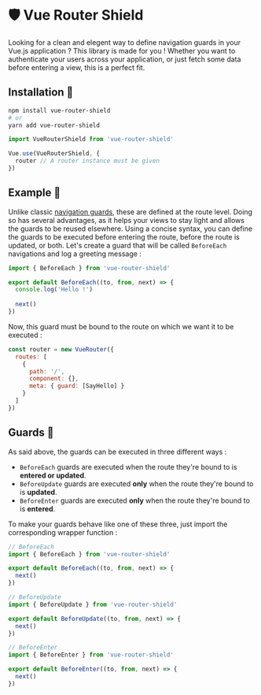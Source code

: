 # 🛡 Vue Router Shield

Looking for a clean and elegent way to define navigation guards in your Vue.js application ? This library is made for you ! Whether you want to authenticate your users across your application, or just fetch some data before entering a view, this is a perfect fit.

## Installation 🔽

```bash
npm install vue-router-shield
# or
yarn add vue-router-shield
```

```js
import VueRouterShield from 'vue-router-shield'

Vue.use(VueRouterShield, {
  router // A router instance must be given
})
```

## Example 🔽

Unlike classic [navigation guards](https://router.vuejs.org/guide/advanced/navigation-guards.html), these are defined at the route level. Doing so has several advantages, as it helps your views to stay light and allows the guards to be reused elsewhere. Using a concise syntax, you can define the guards to be executed before entering the route, before the route is updated, or both. Let's create a guard that will be called `BeforeEach` navigations and log a greeting message :

```js
import { BeforeEach } from 'vue-router-shield'

export default BeforeEach((to, from, next) => {
  console.log('Hello !')
  
  next()
})
```

Now, this guard must be bound to the route on which we want it to be executed :

```js
const router = new VueRouter({
  routes: [
    {
      path: '/',
      component: {},
      meta: { guard: [SayHello] }
    }
  ]
})
```

## Guards 🔽

As said above, the guards can be executed in three different ways :

- `BeforeEach` guards are executed when the route they're bound to is **entered or updated**.
- `BeforeUpdate` guards are executed **only** when the route they're bound to is **updated**.
- `BeforeEnter` guards are executed **only** when the route they're bound to is **entered**.

To make your guards behave like one of these three, just import the corresponding wrapper function :

```js
// BeforeEach
import { BeforeEach } from 'vue-router-shield'

export default BeforeEach((to, from, next) => {
  next()
})

// BeforeUpdate
import { BeforeUpdate } from 'vue-router-shield'

export default BeforeUpdate((to, from, next) => {
  next()
})

// BeforeEnter
import { BeforeEnter } from 'vue-router-shield'

export default BeforeEnter((to, from, next) => {
  next()
})
```
